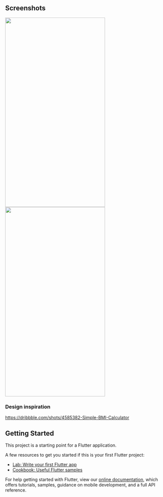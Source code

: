 ## Screenshots 
<img src="https://user-images.githubusercontent.com/60056833/115282094-67328680-a167-11eb-99f6-efe54a57793a.png"  width="320" height="608" /> <img src="https://user-images.githubusercontent.com/60056833/115282098-68fc4a00-a167-11eb-9669-b68dd3a25540.png"  width="320" height="608" />

### Design inspiration
https://dribbble.com/shots/4585382-Simple-BMI-Calculator
 

## Getting Started

This project is a starting point for a Flutter application.

A few resources to get you started if this is your first Flutter project:

- [Lab: Write your first Flutter app](https://flutter.dev/docs/get-started/codelab)
- [Cookbook: Useful Flutter samples](https://flutter.dev/docs/cookbook)

For help getting started with Flutter, view our
[online documentation](https://flutter.dev/docs), which offers tutorials,
samples, guidance on mobile development, and a full API reference.
